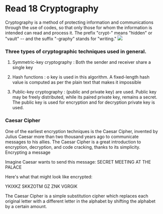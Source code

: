 # Read  18 Cryptography

Cryptography is a method of protecting information and communications through the use of codes, so that only those for whom the information is intended can read and process it. 
The prefix  "crypt-" means "hidden" or "vault" -- and the suffix "-graphy" stands for "writing."
![](https://modex.tech/testmodex/wp-content/uploads/2020/06/cryptography-1024x683.png)

### Three types of cryptographic techniques used in general.

1. Symmetric-key cryptography : Both the sender and receiver share a single key

2. Hash functions  : o key is used in this algorithm. A fixed-length hash value is computed as per the plain text that makes it impossible

3. Public-key cryptography : (public and private key) are used. Public key may be freely distributed, while its paired private key, remains a secret.
 The public key is used for encryption and for decryption private key is used.



### Caesar Cipher
One of the earliest encryption techniques is the Caesar Cipher, invented by Julius Caesar more than two thousand years ago to communicate messages to his allies.
The Caesar Cipher is a great introduction to encryption, decryption, and code cracking, thanks to its simplicity.
Encrypting a message

Imagine Caesar wants to send this message:
SECRET MEETING AT THE PALACE

Here's what that might look like encrypted:

YKIXKZ SKKZOTM GZ ZNK VGRGIK

The Caesar Cipher is a simple substitution cipher which replaces each original letter with a different letter in the alphabet by shifting the alphabet by a certain amount. 
